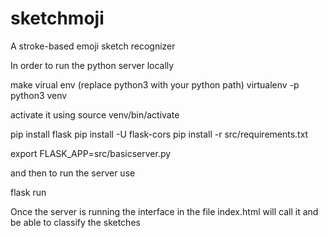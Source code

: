 # sketchmoji
A stroke-based emoji sketch recognizer


In order to run the python server locally

make virual env (replace python3 with your python path)
virtualenv -p python3 venv

activate it using
source venv/bin/activate

pip install flask
pip install -U flask-cors
pip install -r src/requirements.txt


export FLASK_APP=src/basicserver.py

and then to run the server use 

flask run

Once the server is running the interface in the file index.html will call it and be able to classify the sketches